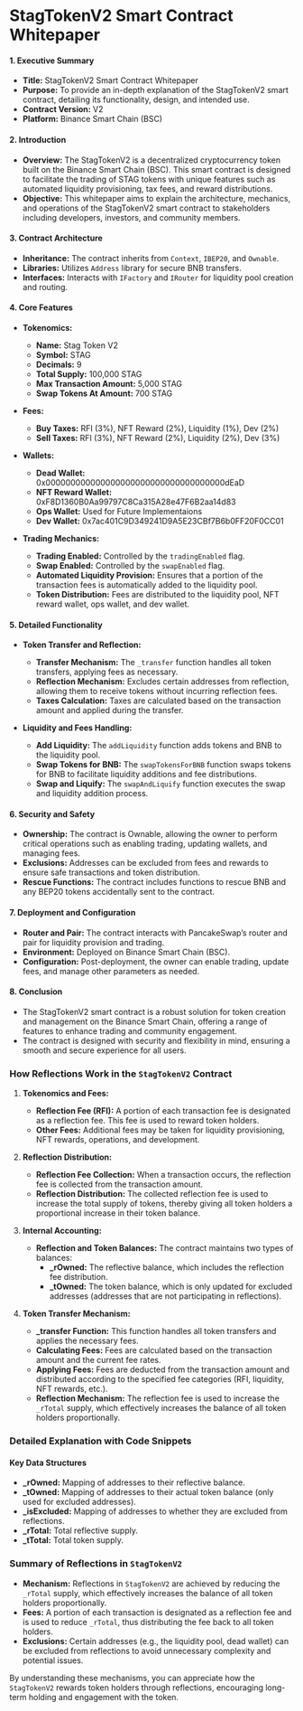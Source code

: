 
# StagTokenV2 Smart Contract Whitepaper

#### 1. Executive Summary
- **Title:** StagTokenV2 Smart Contract Whitepaper
- **Purpose:** To provide an in-depth explanation of the StagTokenV2 smart contract, detailing its functionality, design, and intended use.
- **Contract Version:** V2
- **Platform:** Binance Smart Chain (BSC)

#### 2. Introduction
- **Overview:** The StagTokenV2 is a decentralized cryptocurrency token built on the Binance Smart Chain (BSC). This smart contract is designed to facilitate the trading of STAG tokens with unique features such as automated liquidity provisioning, tax fees, and reward distributions.
- **Objective:** This whitepaper aims to explain the architecture, mechanics, and operations of the StagTokenV2 smart contract to stakeholders including developers, investors, and community members.

#### 3. Contract Architecture
- **Inheritance:** The contract inherits from `Context`, `IBEP20`, and `Ownable`.
- **Libraries:** Utilizes `Address` library for secure BNB transfers.
- **Interfaces:** Interacts with `IFactory` and `IRouter` for liquidity pool creation and routing.

#### 4. Core Features
- **Tokenomics:**
  - **Name:** Stag Token V2
  - **Symbol:** STAG
  - **Decimals:** 9
  - **Total Supply:** 100,000 STAG
  - **Max Transaction Amount:** 5,000 STAG
  - **Swap Tokens At Amount:** 700 STAG

- **Fees:**
  - **Buy Taxes:** RFI (3%), NFT Reward (2%), Liquidity (1%), Dev (2%)
  - **Sell Taxes:** RFI (3%), NFT Reward (2%), Liquidity (2%), Dev (3%)

- **Wallets:**
  - **Dead Wallet:** 0x000000000000000000000000000000000000dEaD
  - **NFT Reward Wallet:** 0xF8D1360B0Aa99797C8Ca315A28e47F6B2aa14d83
  - **Ops Wallet:** Used for Future Implementaions
  - **Dev Wallet:** 0x7ac401C9D349241D9A5E23CBf7B6b0FF20F0CC01

- **Trading Mechanics:**
  - **Trading Enabled:** Controlled by the `tradingEnabled` flag.
  - **Swap Enabled:** Controlled by the `swapEnabled` flag.
  - **Automated Liquidity Provision:** Ensures that a portion of the transaction fees is automatically added to the liquidity pool.
  - **Token Distribution:** Fees are distributed to the liquidity pool, NFT reward wallet, ops wallet, and dev wallet.

#### 5. Detailed Functionality
- **Token Transfer and Reflection:**
  - **Transfer Mechanism:** The `_transfer` function handles all token transfers, applying fees as necessary.
  - **Reflection Mechanism:** Excludes certain addresses from reflection, allowing them to receive tokens without incurring reflection fees.
  - **Taxes Calculation:** Taxes are calculated based on the transaction amount and applied during the transfer.

- **Liquidity and Fees Handling:**
  - **Add Liquidity:** The `addLiquidity` function adds tokens and BNB to the liquidity pool.
  - **Swap Tokens for BNB:** The `swapTokensForBNB` function swaps tokens for BNB to facilitate liquidity additions and fee distributions.
  - **Swap and Liquify:** The `swapAndLiquify` function executes the swap and liquidity addition process.

#### 6. Security and Safety
- **Ownership:** The contract is Ownable, allowing the owner to perform critical operations such as enabling trading, updating wallets, and managing fees.
- **Exclusions:** Addresses can be excluded from fees and rewards to ensure safe transactions and token distribution.
- **Rescue Functions:** The contract includes functions to rescue BNB and any BEP20 tokens accidentally sent to the contract.

#### 7. Deployment and Configuration
- **Router and Pair:** The contract interacts with PancakeSwap’s router and pair for liquidity provision and trading.
- **Environment:** Deployed on Binance Smart Chain (BSC).
- **Configuration:** Post-deployment, the owner can enable trading, update fees, and manage other parameters as needed.

#### 8. Conclusion
- The StagTokenV2 smart contract is a robust solution for token creation and management on the Binance Smart Chain, offering a range of features to enhance trading and community engagement.
- The contract is designed with security and flexibility in mind, ensuring a smooth and secure experience for all users.


### How Reflections Work in the `StagTokenV2` Contract

1. **Tokenomics and Fees:**
   - **Reflection Fee (RFI):** A portion of each transaction fee is designated as a reflection fee. This fee is used to reward token holders.
   - **Other Fees:** Additional fees may be taken for liquidity provisioning, NFT rewards, operations, and development.

2. **Reflection Distribution:**
   - **Reflection Fee Collection:** When a transaction occurs, the reflection fee is collected from the transaction amount.
   - **Reflection Distribution:** The collected reflection fee is used to increase the total supply of tokens, thereby giving all token holders a proportional increase in their token balance.

3. **Internal Accounting:**
   - **Reflection and Token Balances:** The contract maintains two types of balances:
     - **_rOwned:** The reflective balance, which includes the reflection fee distribution.
     - **_tOwned:** The token balance, which is only updated for excluded addresses (addresses that are not participating in reflections).

4. **Token Transfer Mechanism:**
   - **_transfer Function:** This function handles all token transfers and applies the necessary fees.
   - **Calculating Fees:** Fees are calculated based on the transaction amount and the current fee rates.
   - **Applying Fees:** Fees are deducted from the transaction amount and distributed according to the specified fee categories (RFI, liquidity, NFT rewards, etc.).
   - **Reflection Mechanism:** The reflection fee is used to increase the `_rTotal` supply, which effectively increases the balance of all token holders proportionally.

### Detailed Explanation with Code Snippets

#### Key Data Structures

- **_rOwned:** Mapping of addresses to their reflective balance.
- **_tOwned:** Mapping of addresses to their actual token balance (only used for excluded addresses).
- **_isExcluded:** Mapping of addresses to whether they are excluded from reflections.
- **_rTotal:** Total reflective supply.
- **_tTotal:** Total token supply.


### Summary of Reflections in `StagTokenV2`

- **Mechanism:** Reflections in `StagTokenV2` are achieved by reducing the `_rTotal` supply, which effectively increases the balance of all token holders proportionally.
- **Fees:** A portion of each transaction is designated as a reflection fee and is used to reduce `_rTotal`, thus distributing the fee back to all token holders.
- **Exclusions:** Certain addresses (e.g., the liquidity pool, dead wallet) can be excluded from reflections to avoid unnecessary complexity and potential issues.

By understanding these mechanisms, you can appreciate how the `StagTokenV2` rewards token holders through reflections, encouraging long-term holding and engagement with the token.

